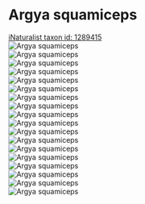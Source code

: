 
Argya squamiceps
================
  
[iNaturalist taxon id: 1289415](https://www.inaturalist.org/taxa/1289415)  
![Argya squamiceps](https://inaturalist-open-data.s3.amazonaws.com/photos/11852021/medium.jpeg)  
![Argya squamiceps](https://inaturalist-open-data.s3.amazonaws.com/photos/11852022/medium.jpeg)  
![Argya squamiceps](https://inaturalist-open-data.s3.amazonaws.com/photos/9780639/medium.jpeg)  
![Argya squamiceps](https://inaturalist-open-data.s3.amazonaws.com/photos/9780635/medium.jpeg)  
![Argya squamiceps](https://inaturalist-open-data.s3.amazonaws.com/photos/9780637/medium.jpeg)  
![Argya squamiceps](https://inaturalist-open-data.s3.amazonaws.com/photos/9780636/medium.jpeg)  
![Argya squamiceps](https://inaturalist-open-data.s3.amazonaws.com/photos/11852021/medium.jpeg)  
![Argya squamiceps](https://inaturalist-open-data.s3.amazonaws.com/photos/11852022/medium.jpeg)  
![Argya squamiceps](https://inaturalist-open-data.s3.amazonaws.com/photos/9780639/medium.jpeg)  
![Argya squamiceps](https://inaturalist-open-data.s3.amazonaws.com/photos/9780635/medium.jpeg)  
![Argya squamiceps](https://inaturalist-open-data.s3.amazonaws.com/photos/9780637/medium.jpeg)  
![Argya squamiceps](https://inaturalist-open-data.s3.amazonaws.com/photos/9780636/medium.jpeg)  
![Argya squamiceps](https://inaturalist-open-data.s3.amazonaws.com/photos/11852021/medium.jpeg)  
![Argya squamiceps](https://inaturalist-open-data.s3.amazonaws.com/photos/11852022/medium.jpeg)  
![Argya squamiceps](https://inaturalist-open-data.s3.amazonaws.com/photos/9780639/medium.jpeg)  
![Argya squamiceps](https://inaturalist-open-data.s3.amazonaws.com/photos/9780635/medium.jpeg)  
![Argya squamiceps](https://inaturalist-open-data.s3.amazonaws.com/photos/9780637/medium.jpeg)  
![Argya squamiceps](https://inaturalist-open-data.s3.amazonaws.com/photos/9780636/medium.jpeg)